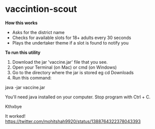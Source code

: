 # vaccintion-scout

**How this works**

- Asks for the district name
- Checks for available slots for 18+ adults every 30 seconds
- Plays the undertaker theme if a slot is found to notify you


**To run this utility**

1. Download the jar 'vaccine.jar' file that you see. 
2. Open your Terminal (on Mac) or cmd (on Windows)
3. Go to the directory where the jar is stored eg cd Downloads
4. Run this command:

  java -jar vaccine.jar
  

You'll need java installed on your computer.
Stop program with Ctrl + C.
  
Kthxbye


It worked! https://twitter.com/mohitshah9920/status/1388764322378043393
  

